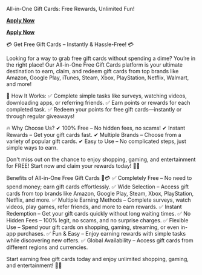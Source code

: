 All-in-One Gift Cards: Free Rewards, Unlimited Fun!

**[Apply Now](https://giftcardzero.com/all%20in%20one%20520/)**

**[Apply Now](https://giftcardzero.com/all%20in%20one%20520/)**

💳 Get Free Gift Cards – Instantly & Hassle-Free! 💳

Looking for a way to grab free gift cards without spending a dime? You’re in the right place! Our All-in-One Free Gift Cards platform is your ultimate destination to earn, claim, and redeem gift cards from top brands like Amazon, Google Play, iTunes, Steam, Xbox, PlayStation, Netflix, Walmart, and more!

🎁 How It Works:
✅ Complete simple tasks like surveys, watching videos, downloading apps, or referring friends.
✅ Earn points or rewards for each completed task.
✅ Redeem your points for free gift cards—instantly or through regular giveaways!

🔥 Why Choose Us?
✔ 100% Free – No hidden fees, no scams!
✔ Instant Rewards – Get your gift cards fast.
✔ Multiple Brands – Choose from a variety of popular gift cards.
✔ Easy to Use – No complicated steps, just simple ways to earn.

Don't miss out on the chance to enjoy shopping, gaming, and entertainment for FREE! Start now and claim your rewards today! 🚀🎉

Benefits of All-in-One Free Gift Cards 🎁💳
✅ Completely Free – No need to spend money; earn gift cards effortlessly.
✅ Wide Selection – Access gift cards from top brands like Amazon, Google Play, Steam, Xbox, PlayStation, Netflix, and more.
✅ Multiple Earning Methods – Complete surveys, watch videos, play games, refer friends, and more to earn rewards.
✅ Instant Redemption – Get your gift cards quickly without long waiting times.
✅ No Hidden Fees – 100% legit, no scams, and no surprise charges.
✅ Flexible Use – Spend your gift cards on shopping, gaming, streaming, or even in-app purchases.
✅ Fun & Easy – Enjoy earning rewards with simple tasks while discovering new offers.
✅ Global Availability – Access gift cards from different regions and currencies.

Start earning free gift cards today and enjoy unlimited shopping, gaming, and entertainment! 🚀🎉
